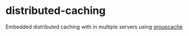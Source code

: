 # distributed-caching
Embedded distributed caching with in multiple servers using [groupcache](https://github.com/mailgun/groupcache)
